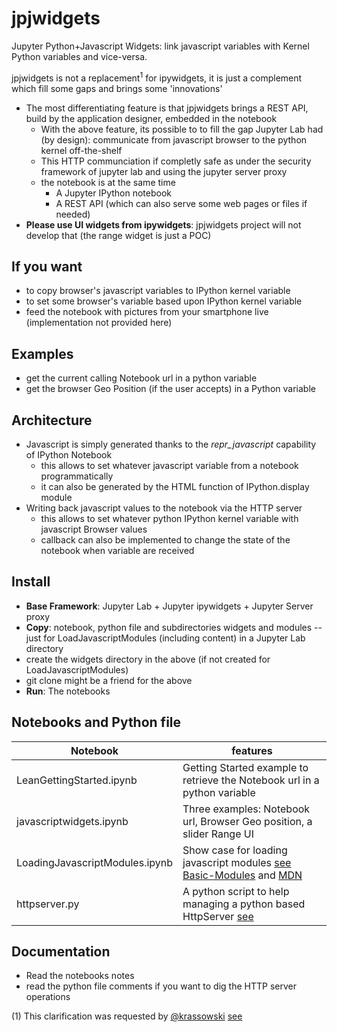 # jpjwidgets
Jupyter Python+Javascript Widgets: link javascript variables with Kernel Python variables and vice-versa.

jpjwidgets is not a replacement<sup>1</sup> for ipywidgets, it is just a complement which fill some gaps and brings some 'innovations'

  * The most differentiating feature is that jpjwidgets brings a REST API, build by the application designer, embedded in the notebook
      * With the above feature, its possible to to fill the gap Jupyter Lab had (by design): communicate from javascript browser to the python kernel off-the-shelf
      * This HTTP communciation if completly safe as under the security framework of jupyter lab and using the jupyter server proxy
      * the notebook is at the same time
        * A Jupyter IPython notebook
        * A REST API (which can also serve some web pages or files if needed)
  * **Please use UI widgets from ipywidgets**: jpjwidgets project will not develop that (the range widget is just a POC)

## If you want

* to copy browser's javascript variables to IPython kernel variable
* to set some browser's variable based upon IPython kernel variable
* feed the notebook with pictures from your smartphone live (implementation not provided here)

## Examples

* get the current calling Notebook url in a python variable
* get the browser Geo Position (if the user accepts) in a Python variable

## Architecture

* Javascript is simply generated thanks to the _repr_javascript_ capability of IPython Notebook
   * this allows to set whatever javascript variable from a notebook programmatically
   * it can also be generated by the HTML function of IPython.display module
* Writing back javascript values to the notebook via the HTTP server
   * this allows to set whatever python IPython kernel variable with javascript Browser values
   * callback can also be implemented to change the state of the notebook when variable are received

## Install

* **Base Framework**: Jupyter Lab + Jupyter ipywidgets + Jupyter Server proxy
* **Copy**: notebook, python file and subdirectories widgets and modules -- just for LoadJavascriptModules (including content) in a Jupyter Lab directory
* create the widgets directory in the above (if not created for LoadJavascriptModules)
* git clone might be a friend for the above
* **Run**: The notebooks

## Notebooks and Python file

| Notebook | features |
| -------- | -------- |
| LeanGettingStarted.ipynb | Getting Started example to retrieve the Notebook url in a python variable |
| javascriptwidgets.ipynb | Three examples: Notebook url, Browser Geo position, a slider Range UI |
| LoadingJavascriptModules.ipynb | Show case for loading javascript modules [see Basic-Modules](https://github.com/mdn/js-examples/tree/master/modules/basic-modules) and [MDN](https://developer.mozilla.org/en-US/docs/Web/JavaScript/Guide/Modules) |
| httpserver.py | A python script to help managing a python based HttpServer [see](https://docs.python.org/3/library/http.server.html) |

## Documentation

* Read the notebooks notes
* read the python file comments if you want to dig the HTTP server operations

(1) This clarification was requested by [@krassowski](https://github.com/krassowski) [see](https://github.com/jupyterlab/jupyterlab/issues/5660#issuecomment-944889747)

